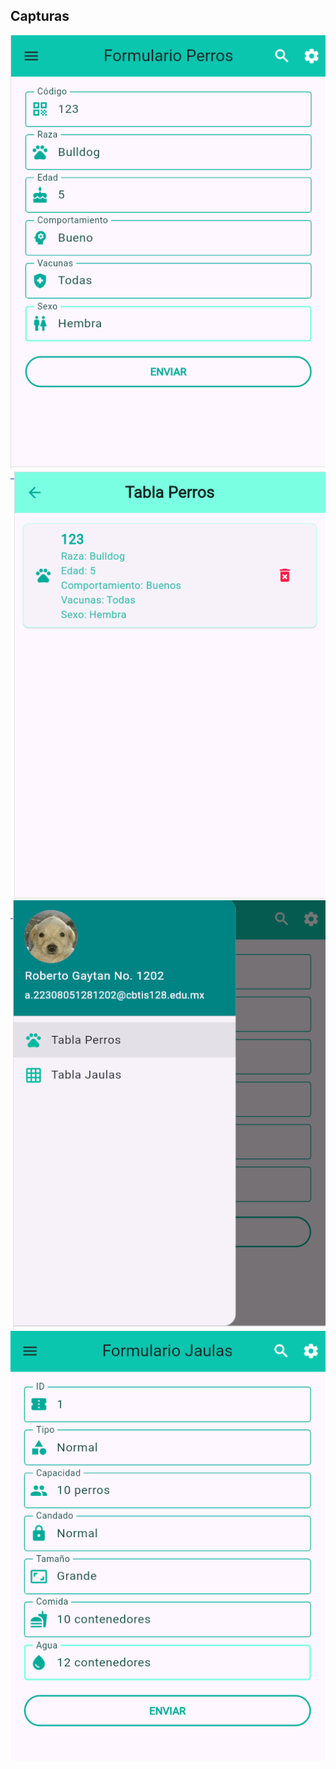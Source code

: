 ## Capturas
![alt text](image.png)
![alt text](image-1.png)
![alt text](image-2.png)
![alt text](image-3.png)